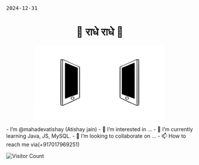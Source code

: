 <kbd>2024-12-31</kbd> <div align='center'><h1>:pray: राधे राधे :pray:</h1></div>
<p align="center"><img src="https://github.com/mahadevatishay/mahadevatishay/blob/main/connected.gif" alt="Atishay Jain" width="350" height="200"/></p>
-  I’m @mahadevatishay (Atishay jain)
- 👀 I’m interested in ...
- 🌱 I’m currently learning Java, JS, MySQL.
- 💞️ I’m looking to collaborate on ...
- 📫 How to reach me via(+917017969251)
</br>

![Visitor Count](https://profile-counter.glitch.me/mahadevatishay/count.svg)
<!---
mahadevatishay/mahadevatishay is a ✨ special ✨ repository because its `README.md` (this file) appears on your GitHub profile.
You can click the Preview link to take a look at your changes.
--->

